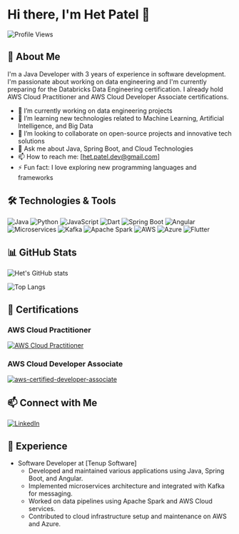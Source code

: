 # Hi there, I'm Het Patel 👋

![Profile Views](https://komarev.com/ghpvc/?username=Hetpatel1999&color=blue)

## 🚀 About Me

I'm a Java Developer with 3 years of experience in software development. I'm passionate about working on data engineering and I'm currently preparing for the Databricks Data Engineering certification. I already hold AWS Cloud Practitioner and AWS Cloud Developer Associate certifications.

- 🔭 I’m currently working on data engineering projects
- 🌱 I’m learning new technologies related to Machine Learning, Artificial Intelligence, and Big Data
- 👯 I’m looking to collaborate on open-source projects and innovative tech solutions
- 💬 Ask me about Java, Spring Boot, and Cloud Technologies
- 📫 How to reach me: [het.patel.dev@gmail.com]
- ⚡ Fun fact: I love exploring new programming languages and frameworks

## 🛠️ Technologies & Tools

![Java](https://img.shields.io/badge/-Java-333333?style=flat&logo=java&logoColor=white)
![Python](https://img.shields.io/badge/-Python-333333?style=flat&logo=python)
![JavaScript](https://img.shields.io/badge/-JavaScript-333333?style=flat&logo=javascript)
![Dart](https://img.shields.io/badge/-Dart-333333?style=flat&logo=dart)
![Spring Boot](https://img.shields.io/badge/-Spring%20Boot-333333?style=flat&logo=spring-boot)
![Angular](https://img.shields.io/badge/-Angular-333333?style=flat&logo=angular)
![Microservices](https://img.shields.io/badge/-Microservices-333333?style=flat&logo=microservices)
![Kafka](https://img.shields.io/badge/-Kafka-333333?style=flat&logo=apache-kafka)
![Apache Spark](https://img.shields.io/badge/-Apache%20Spark-333333?style=flat&logo=apache-spark)
![AWS](https://img.shields.io/badge/-AWS-333333?style=flat&logo=amazon-aws)
![Azure](https://img.shields.io/badge/-Azure-333333?style=flat&logo=microsoft-azure)
![Flutter](https://img.shields.io/badge/-Flutter-333333?style=flat&logo=flutter)

## 📊 GitHub Stats

![Het's GitHub stats](https://github-readme-stats.vercel.app/api?username=Hetpatel1999&show_icons=true&theme=radical)

![Top Langs](https://github-readme-stats.vercel.app/api/top-langs/?username=Hetpatel1999&layout=compact&theme=radical)

## 📜 Certifications

### AWS Cloud Practitioner

[![AWS Cloud Practitioner](https://github.com/Hetpatel1999/Hetpatel1999/assets/46930539/2a98853c-2dc7-442c-8d10-e39f8ba99a08)](https://www.credly.com/badges/8d58b307-9ac6-43a4-954b-b697ba19aa5e/public_url)


### AWS Cloud Developer Associate

[![aws-certified-developer-associate](https://github.com/Hetpatel1999/Hetpatel1999/assets/46930539/a781b14c-6ccb-465e-9ab6-b888f57275f6)](https://www.credly.com/badges/84233938-9dfd-4882-9061-2bb043aeacfa/public_url)

## 📫 Connect with Me

[![LinkedIn](https://img.shields.io/badge/-LinkedIn-blue?style=flat&logo=LinkedIn&logoColor=white)](https://www.linkedin.com/in/het-patel-81308114b/)

## 💼 Experience

- Software Developer at [Tenup Software]
  - Developed and maintained various applications using Java, Spring Boot, and Angular.
  - Implemented microservices architecture and integrated with Kafka for messaging.
  - Worked on data pipelines using Apache Spark and AWS Cloud services.
  - Contributed to cloud infrastructure setup and maintenance on AWS and Azure.
